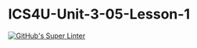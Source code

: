 # ICS4U-Unit-3-05-Lesson-1
[![GitHub's Super Linter](https://github.com/Myles-Trump/ICS4U-Unit-3-05-Lesson-1/workflows/GitHub's%20Super%20Linter/badge.svg)](https://github.com/Myles-Trump/ICS4U-Unit-3-05-Lesson-1/actions)
